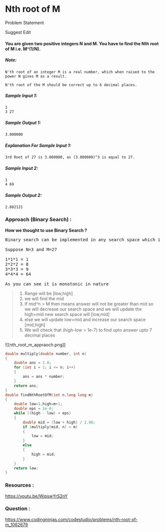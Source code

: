 # Nth root of M

Problem Statement

Suggest Edit

#### You are given two positive integers N and M. You have to find the Nth root of M i.e. M^(1/N).

##### Note:

```
N'th root of an integer M is a real number, which when raised to the power N gives M as a result.

N'th root of the M should be correct up to 6 decimal places.
```

##### Sample Input 1:

```
1
3 27
```

##### Sample Output 1:

```
3.000000
```

##### Explanation For Sample Input 1:

```
3rd Root of 27 is 3.000000, as (3.000000)^3 is equal to 27.
```

##### Sample Input 2:

```
1
4 69
```

##### Sample Output 2:

```
2.882121
```


### Approach (Binary Search) :

**How we thought to use Binary Search ?**
<pre>
Binary search can be implemented in any search space which is monotonic(strictly increasing or decreasing) in nature.

Suppose N=3 and M=27

1*1*1 = 1
2*2*2 = 8
3*3*3 = 9
4*4*4 = 64

As you can see it is monotonic in nature
</pre>

> 1. Range will be [low,high]
> 2. we will find the mid
> 3. If mid^n > M then means answer will not be greater than mid so we will decrease our search space and we will update the high=mid  new search space will [low,mid]
> 4. else we will update low=mid and increase our search space  [mid,high]
> 5. We will check that (high-low > 1e-7) to find upto answer upto 7 decimal places


![[nth_root_m_appraoch.png]]

```C++
double multiply(double number, int n)
{
    double ans = 1.0;
    for (int i = 1; i <= n; i++)
    {
        ans = ans * number;
    }
    return ans;
}
double findNthRootOfM(int n,long long m)
{
    double low=1,high=m+1;
    double eps = 1e-8;
    while ((high - low) > eps)
    {
        double mid = (low + high) / 2.00;
        if (multiply(mid, n) < m)
        {
            low = mid;
        }
        else
        {
            high = mid;
        }
    }
    return low;
}
```

### Resources :

https://youtu.be/WjpswYrS2nY

### Question :

https://www.codingninjas.com/codestudio/problems/nth-root-of-m_1062679